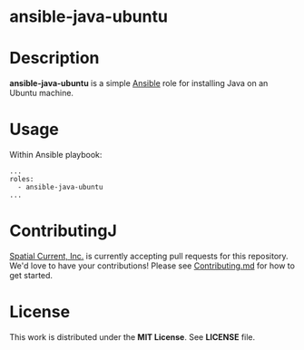 # ansible-java-ubuntu

# Description

**ansible-java-ubuntu** is a simple [Ansible](https://www.ansible.com/) role for installing Java on an Ubuntu machine.

# Usage

Within Ansible playbook:

```
...
roles:
  - ansible-java-ubuntu
...
```

# ContributingJ

[Spatial Current, Inc.](https://spatialcurrent.io) is currently accepting pull requests for this repository.  We'd love to have your contributions!  Please see [Contributing.md](https://github.com/spatialcurrent/ansible-java-ubuntu/blob/master/CONTRIBUTING.md) for how to get started.

# License

This work is distributed under the **MIT License**.  See **LICENSE** file.
